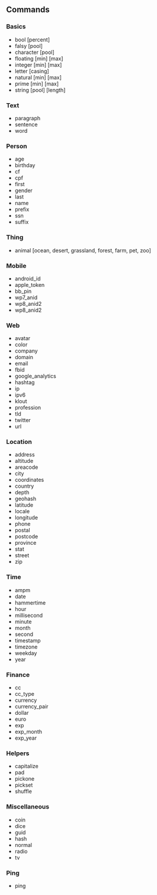  ## Commands
 ### Basics
 * bool [percent]
 * falsy [pool]
 * character [pool]
 * floating [min] [max]
 * integer [min] [max]
 * letter [casing]
 * natural [min] [max]
 * prime [min] [max]
 * string [pool] [length]
 ### Text
 * paragraph 
 * sentence 
 * word 
 ### Person
 * age 
 * birthday
 * cf
 * cpf
 * first
 * gender
 * last
 * name
 * prefix
 * ssn
 * suffix
 ### Thing
 * animal [ocean, desert, grassland, forest, farm, pet, zoo]
 ### Mobile
 * android_id
 * apple_token
 * bb_pin
 * wp7_anid
 * wp8_anid2
 * wp8_anid2
 ### Web
 * avatar
 * color
 * company
 * domain
 * email
 * fbid
 * google_analytics
 * hashtag
 * ip
 * ipv6
 * klout
 * profession
 * tld
 * twitter
 * url
 ### Location
 * address
 * altitude
 * areacode
 * city
 * coordinates
 * country
 * depth
 * geohash
 * latitude
 * locale
 * longitude
 * phone
 * postal
 * postcode
 * province
 * stat
 * street
 * zip
 ### Time
 * ampm
 * date
 * hammertime
 * hour
 * millisecond
 * minute
 * month
 * second
 * timestamp
 * timezone
 * weekday
 * year
 ### Finance
 * cc
 * cc_type
 * currency
 * currency_pair
 * dollar
 * euro
 * exp
 * exp_month
 * exp_year
 ### Helpers
 * capitalize
 * pad
 * pickone
 * pickset
 * shuffle
 ### Miscellaneous
 * coin
 * dice
 * guid
 * hash
 * normal
 * radio
 * tv
 ### Ping
 * ping
